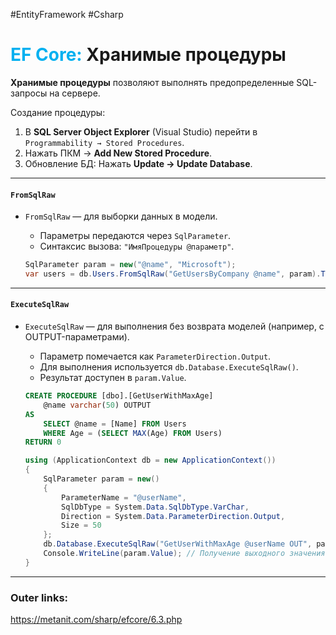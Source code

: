 #EntityFramework #Csharp 
# <font color="#00b0f0">EF Core:</font> Хранимые процедуры

**Хранимые процедуры** позволяют выполнять предопределенные SQL-запросы на сервере.

Создание процедуры:
1. В **SQL Server Object Explorer** (Visual Studio) перейти в `Programmability → Stored Procedures`.
2. Нажать ПКМ → **Add New Stored Procedure**.
3. Обновление БД: Нажать **Update → Update Database**.

---
#### **`FromSqlRaw`**
- `FromSqlRaw` — для выборки данных в модели.
	- Параметры передаются через `SqlParameter`.
	- Синтаксис вызова: `"ИмяПроцедуры @параметр"`.

  ```csharp
  SqlParameter param = new("@name", "Microsoft");
  var users = db.Users.FromSqlRaw("GetUsersByCompany @name", param).ToList();
  ```

---
#### **`ExecuteSqlRaw`**
- `ExecuteSqlRaw` — для выполнения без возврата моделей (например, с OUTPUT-параметрами).
	- Параметр помечается как `ParameterDirection.Output`.
	- Для выполнения используется `db.Database.ExecuteSqlRaw()`.
	- Результат доступен в `param.Value`.

  ```sql
  CREATE PROCEDURE [dbo].[GetUserWithMaxAge]
      @name varchar(50) OUTPUT
  AS
      SELECT @name = [Name] FROM Users 
      WHERE Age = (SELECT MAX(Age) FROM Users)
  RETURN 0
  ```
  
  ```csharp
  using (ApplicationContext db = new ApplicationContext())
  {
      SqlParameter param = new()
      {
          ParameterName = "@userName",
          SqlDbType = System.Data.SqlDbType.VarChar,
          Direction = System.Data.ParameterDirection.Output,
          Size = 50
      };
      db.Database.ExecuteSqlRaw("GetUserWithMaxAge @userName OUT", param);
      Console.WriteLine(param.Value); // Получение выходного значения
  }
  ```

---
### Outer links:
https://metanit.com/sharp/efcore/6.3.php